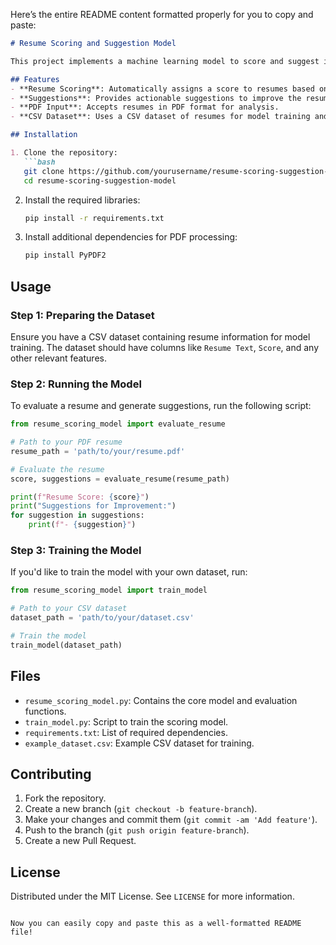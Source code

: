 Here’s the entire README content formatted properly for you to copy and paste:

```markdown
# Resume Scoring and Suggestion Model

This project implements a machine learning model to score and suggest improvements for resumes. The model evaluates resumes based on a dataset of resumes and generates suggestions for enhancing their quality. The system works by processing PDF resumes and scoring them based on various features such as formatting, content relevance, and overall readability.

## Features
- **Resume Scoring**: Automatically assigns a score to resumes based on their quality.
- **Suggestions**: Provides actionable suggestions to improve the resume, such as enhancing content or reformatting sections.
- **PDF Input**: Accepts resumes in PDF format for analysis.
- **CSV Dataset**: Uses a CSV dataset of resumes for model training and evaluation.

## Installation

1. Clone the repository:
   ```bash
   git clone https://github.com/yourusername/resume-scoring-suggestion-model.git
   cd resume-scoring-suggestion-model
   ```

2. Install the required libraries:
   ```bash
   pip install -r requirements.txt
   ```

3. Install additional dependencies for PDF processing:
   ```bash
   pip install PyPDF2
   ```

## Usage

### Step 1: Preparing the Dataset
Ensure you have a CSV dataset containing resume information for model training. The dataset should have columns like `Resume Text`, `Score`, and any other relevant features.

### Step 2: Running the Model
To evaluate a resume and generate suggestions, run the following script:

```python
from resume_scoring_model import evaluate_resume

# Path to your PDF resume
resume_path = 'path/to/your/resume.pdf'

# Evaluate the resume
score, suggestions = evaluate_resume(resume_path)

print(f"Resume Score: {score}")
print("Suggestions for Improvement:")
for suggestion in suggestions:
    print(f"- {suggestion}")
```

### Step 3: Training the Model
If you'd like to train the model with your own dataset, run:

```python
from resume_scoring_model import train_model

# Path to your CSV dataset
dataset_path = 'path/to/your/dataset.csv'

# Train the model
train_model(dataset_path)
```

## Files
- `resume_scoring_model.py`: Contains the core model and evaluation functions.
- `train_model.py`: Script to train the scoring model.
- `requirements.txt`: List of required dependencies.
- `example_dataset.csv`: Example CSV dataset for training.

## Contributing
1. Fork the repository.
2. Create a new branch (`git checkout -b feature-branch`).
3. Make your changes and commit them (`git commit -am 'Add feature'`).
4. Push to the branch (`git push origin feature-branch`).
5. Create a new Pull Request.

## License
Distributed under the MIT License. See `LICENSE` for more information.
```

Now you can easily copy and paste this as a well-formatted README file!
